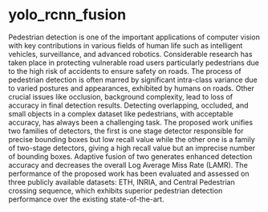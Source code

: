 # yolo_rcnn_fusion

Pedestrian detection is one of the important applications of computer vision with key contributions in various
fields of human life such as intelligent vehicles, surveillance,
and advanced robotics. Considerable research has taken place
in protecting vulnerable road users particularly pedestrians due
to the high risk of accidents to ensure safety on roads. The
process of pedestrian detection is often marred by significant
intra-class variance due to varied postures and appearances,
exhibited by humans on roads. Other crucial issues like occlusion,
background complexity, lead to loss of accuracy in final detection
results. Detecting overlapping, occluded, and small objects in a
complex dataset like pedestrians, with acceptable accuracy, has
always been a challenging task. The proposed work unifies two
families of detectors, the first is one stage detector responsible
for precise bounding boxes but low recall value while the other
one is a family of two-stage detectors, giving a high recall value
but an imprecise number of bounding boxes. Adaptive fusion
of two generates enhanced detection accuracy and decreases the
overall Log Average Miss Rate (LAMR). The performance of
the proposed work has been evaluated and assessed on three
publicly available datasets: ETH, INRIA, and Central Pedestrian
crossing sequence, which exhibits superior pedestrian detection
performance over the existing state-of-the-art.
